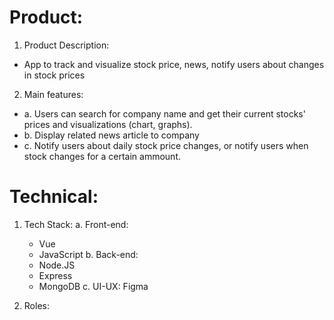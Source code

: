 # Product:
  1. Product Description:
  - App to track and visualize stock price, news, notify users about changes in stock prices
  2. Main features:
  -  a. Users can search for company name and get their current stocks' prices and visualizations (chart, graphs).
  -  b. Display related news article to company
  -  c. Notify users about daily stock price changes, or notify users when stock changes for a certain ammount.
   
# Technical:
  1. Tech Stack: 
    a. Front-end:
      - Vue
      - JavaScript 
    b. Back-end:
      - Node.JS
      - Express
      - MongoDB
    c. UI-UX: Figma
  
  2. Roles:
    
